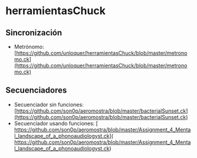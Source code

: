herramientasChuck
=================


## Sincronización
- Metrónomo: [https://github.com/unloquer/herramientasChuck/blob/master/metronomo.ck](https://github.com/unloquer/herramientasChuck/blob/master/metronomo.ck)

## Secuenciadores
- Secuenciador sin funciones:[https://github.com/son0p/aeromostra/blob/master/bacterialSunset.ck](https://github.com/son0p/aeromostra/blob/master/bacterialSunset.ck) 
- Secuenciador usando funciones: [ https://github.com/son0p/aeromostra/blob/master/Assignment_4_Mental_landscape_of_a_phonoaudiologyst.ck]( https://github.com/son0p/aeromostra/blob/master/Assignment_4_Mental_landscape_of_a_phonoaudiologyst.ck)
